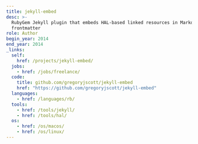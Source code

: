 ```yaml
---
title: jekyll-embed
desc: >-
  RubyGem Jekyll plugin that embeds HAL-based linked resources in Markdown.
  frontmatter
role: Author
begin_year: 2014
end_year: 2014
_links:
  self:
    href: /projects/jekyll-embed/
  jobs:
    - href: /jobs/freelance/
  code:
    title: github.com/gregoryjscott/jekyll-embed
    href: "https://github.com/gregoryjscott/jekyll-embed"
  languages:
    - href: /languages/rb/
  tools:
    - href: /tools/jekyll/
    - href: /tools/hal/
  os:
    - href: /os/macos/
    - href: /os/linux/
---
```


